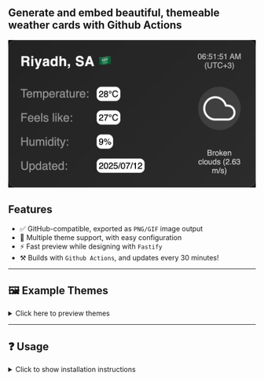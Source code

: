 ## Generate and embed beautiful, themeable weather cards with Github Actions

<p align="center">
  <img src="https://raw.githubusercontent.com/Shiawaseu/readme-weather-card/main/public/cards/weather-dark.png" alt="Weather Card" width="510" height="300"/>
</p>

## Features

- ✅ GitHub-compatible, exported as `PNG/GIF` image output
- 🎨 Multiple theme support, with easy configuration
- ⚡ Fast preview while designing with `Fastify`
- ⚒️ Builds with `Github Actions`, and updates every 30 minutes!


---

## 🖼️ Example Themes

<details>
  <summary>Click here to preview themes</summary>
  <br/>
  <table>
    <thead>
      <tr>
        <th>Theme</th>
        <th>Preview</th>
      </tr>
    </thead>
    <tbody>
      <tr>
        <td>Dark (Default)</td>
        <td><img src="https://raw.githubusercontent.com/Shiawaseu/readme-weather-card/main/public/cards/weather-dark.png" alt="Dark theme" /></td>
      </tr>
      <tr>
        <td>Light</td>
        <td><img src="https://raw.githubusercontent.com/Shiawaseu/readme-weather-card/main/public/cards/weather-light.png" alt="Light theme" /></td>
      </tr>
      <tr>
        <td>Plurple</td>
        <td><img src="https://raw.githubusercontent.com/Shiawaseu/readme-weather-card/main/public/cards/weather-plurple.png" alt="Plurple theme" /></td>
      </tr>
      <tr>
        <td>GitHub-dark</td>
        <td><img src="https://raw.githubusercontent.com/Shiawaseu/readme-weather-card/main/public/cards/weather-github-dark.png" alt="GitHub-dark theme" /></td>
      </tr>
      <tr>
        <td>GitHub-light</td>
        <td><img src="https://raw.githubusercontent.com/Shiawaseu/readme-weather-card/main/public/cards/weather-github-light.png" alt="GitHub-light theme" /></td>
      </tr>
    </tbody>
  </table>
</details>



---

## ❓ Usage

<details>
  <summary>Click to show installation instructions</summary>
  <ol>
    <li>Clone or fork this repository</li>
    <li>Edit <code>/configuration/config.json</code> to match your city:
      <ul>
        <li>For city IDs, visit <a href="http://bulk.openweathermap.org/sample/">this page</a> or use the <a href="https://openweathermap.org/find">search tool</a> and copy the ID from the URL</li>
        <li>Longitude and latitude are <strong>optional</strong> but improve accuracy</li>
      </ul>
    </li>
    <li>Register at <a href="https://openweathermap.org/">OpenWeather</a> and create your API key <a href="https://home.openweathermap.org/api_keys">here</a></li>
    <li>Go to your GitHub repo's <strong>Settings &gt; Secrets and variables &gt; Actions &gt; Repository secrets</strong> and add:
      <ul>
        <li><code>OPENWEATHER_API_KEY</code> with your API key as the value</li>
      </ul>
    </li>
    <li>You're done! Optionally, add a new theme file to <code>/configuration/themes</code>:
      <ul>
        <li>Note: more themes = more compile time in the GitHub Actions workflow</li>
      </ul>
    </li>
        <li>Go and visit your <code>actions</code> page to enable the workflow
      <ul>
        <li>You'll have to manually re-enable the workflow the first time</li>
      </ul>
    </li>
  </ol>
</details>
